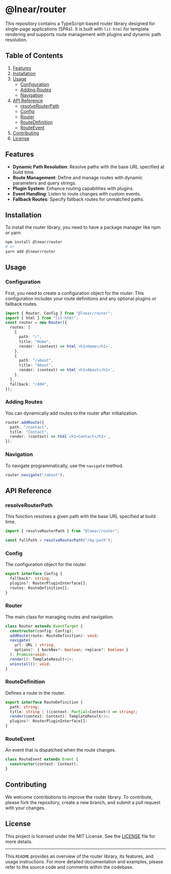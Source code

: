 # @lnear/router

This repository contains a TypeScript-based router library designed for single-page applications (SPAs). It is built with `lit-html` for template rendering and supports route management with plugins and dynamic path resolution.

## Table of Contents

1. [Features](#features)
2. [Installation](#installation)
3. [Usage](#usage)
   - [Configuration](#configuration)
   - [Adding Routes](#adding-routes)
   - [Navigation](#navigation)
4. [API Reference](#api-reference)
   - [resolveRouterPath](#resolverouterpath)
   - [Config](#config)
   - [Router](#router)
   - [RouteDefinition](#routedefinition)
   - [RouteEvent](#routeevent)
5. [Contributing](#contributing)
6. [License](#license)

## Features

- **Dynamic Path Resolution**: Resolve paths with the base URL specified at build time.
- **Route Management**: Define and manage routes with dynamic parameters and query strings.
- **Plugin System**: Enhance routing capabilities with plugins.
- **Event Handling**: Listen to route changes with custom events.
- **Fallback Routes**: Specify fallback routes for unmatched paths.

## Installation

To install the router library, you need to have a package manager like npm or yarn:

```sh
npm install @lnear/router
# or
yarn add @lnear/router
```

## Usage

### Configuration

First, you need to create a configuration object for the router. This configuration includes your route definitions and any optional plugins or fallback routes.

```typescript
import { Router, Config } from "@lnear/router";
import { html } from "lit-html";
const router = new Router({
  routes: [
    {
      path: "/",
      title: "Home",
      render: (context) => html`<h1>Home</h1>`,
    },
    {
      path: "/about",
      title: "About",
      render: (context) => html`<h1>About</h1>`,
    },
  ],
  fallback: "/404",
});
```

### Adding Routes

You can dynamically add routes to the router after initialization.

```typescript
router.addRoute({
  path: "/contact",
  title: "Contact",
  render: (context) => html`<h1>Contact</h1>`,
});
```

### Navigation

To navigate programmatically, use the `navigate` method.

```typescript
router.navigate("/about");
```

## API Reference

### resolveRouterPath

This function resolves a given path with the base URL specified at build time.

```typescript
import { resolveRouterPath } from "@lnear/router";

const fullPath = resolveRouterPath("/my-path");
```

### Config

The configuration object for the router.

```typescript
export interface Config {
  fallback?: string;
  plugins?: RouterPluginInterface[];
  routes: RouteDefinition[];
}
```

### Router

The main class for managing routes and navigation.

```typescript
class Router extends EventTarget {
  constructor(config: Config);
  addRoute(route: RouteDefinition): void;
  navigate(
    url: URL | string,
    options?: { backNav?: boolean; replace?: boolean }
  ): Promise<void>;
  render(): TemplateResult<1>;
  uninstall(): void;
}
```

### RouteDefinition

Defines a route in the router.

```typescript
export interface RouteDefinition {
  path: string;
  title: string | ((context: Partial<Context>) => string);
  render(context: Context): TemplateResult<1>;
  plugins?: RouterPluginInterface[];
}
```

### RouteEvent

An event that is dispatched when the route changes.

```typescript
class RouteEvent extends Event {
  constructor(context: Context);
}
```

## Contributing

We welcome contributions to improve the router library. To contribute, please fork the repository, create a new branch, and submit a pull request with your changes.

## License

This project is licensed under the MIT License. See the [LICENSE](LICENSE) file for more details.

---

This `README` provides an overview of the router library, its features, and usage instructions. For more detailed documentation and examples, please refer to the source code and comments within the codebase.
